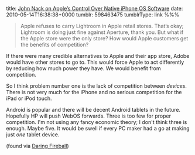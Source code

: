 title: [John Nack on Apple’s Control Over Native iPhone OS Software](http://blogs.adobe.com/jnack/2010/05/absolute_power_vs_the_pirate_flag.html)
date: 2010-05-14T16:38:38+0000
tumblr: 598463475
tumblrType: link
%%%

> Apple refuses to carry Lightroom in Apple retail stores. That’s okay; Lightroom is doing just fine against Aperture, thank you. But what if the Apple store were the only store? How would Apple customers get the benefits of competition?

If there were many credible alternatives to Apple and their app store, Adobe would have other stores to go to. This would force Apple to act differently by reducing how much power they have. We would benefit from competition.

So I think problem number one is the lack of competition between *devices*. There is not very much for the iPhone and no serious competition for the iPad or iPod touch.

Android is popular and there will be decent Android tablets in the future. Hopefully HP will push WebOS forwards. Three is too few for proper competition.  I'm not using any fancy economic theory; I don't think three is enough. Maybe five. It would be swell if every PC maker had a go at making just *one* tablet device.

(found via [Daring Fireball](http://daringfireball.net/2010/05/nack_control))
